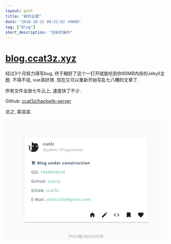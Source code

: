 ```yaml
---
layout: post
title: "新的主题"
date: "2018-10-22 09:52:02 +0800"
tag: ["Blog"]
short_description: "全新的操作"
---
```


# [blog.ccat3z.xyz](http://blog.ccat3z.xyz)

经过3个月努力得写bug, 终于糊好了这个一打开就能吃到你90MB内存的Jekyll主题. 不得不说, vue真好用. 现在又可以重新开始写乱七八糟的文章了.

所有文件全放七牛云上, 速度快了不少.

Github: [ccat3z/hackwlb-server](https://github.com/ccat3z/hackwlb-server)

总之, 美滋滋.

![](/images/2018-10-22-new-post-theme/screenshot-home.png)